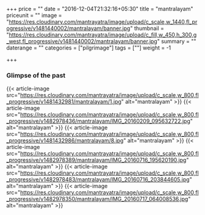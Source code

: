 +++
price = ""
date = "2016-12-04T21:32:16+05:30"
title = "mantralayam"
priceunit = ""
image = "https://res.cloudinary.com/mantrayatra/image/upload/c_scale,w_1440,fl_progressive/v1481440002/mantralayam/banner.jpg"
thumbnail = "https://res.cloudinary.com/mantrayatra/image/upload/c_fill,w_450,h_300,g_west,fl_progressive/v1481440002/mantralayam/banner.jpg"
summary = ""
daterange = ""
categories = ["pilgrimage"]
tags = [""]
weight = -1

+++

### Glimpse of the past

{{< article-image src="https://res.cloudinary.com/mantrayatra/image/upload/c_scale,w_800,fl_progressive/v1481432981/mantralayam/1.jpg" alt="mantralayam" >}}
{{< article-image src="https://res.cloudinary.com/mantrayatra/image/upload/c_scale,w_800,fl_progressive/v1482978436/mantralayam/IMG_20160209_095632722.jpg" alt="mantralayam" >}}
{{< article-image src="https://res.cloudinary.com/mantrayatra/image/upload/c_scale,w_800,fl_progressive/v1481432986/mantralayam/8.jpg" alt="mantralayam" >}}
{{< article-image src="https://res.cloudinary.com/mantrayatra/image/upload/c_scale,w_800,fl_progressive/v1482978389/mantralayam/IMG_20160716_195620190.jpg" alt="mantralayam" >}}
{{< article-image src="https://res.cloudinary.com/mantrayatra/image/upload/c_scale,w_800,fl_progressive/v1482978483/mantralayam/IMG_20160716_203844605.jpg" alt="mantralayam" >}}
{{< article-image src="https://res.cloudinary.com/mantrayatra/image/upload/c_scale,w_800,fl_progressive/v1482978350/mantralayam/IMG_20160717_064008536.jpg" alt="mantralayam" >}}
